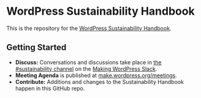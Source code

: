 # WordPress Sustainability Handbook

This is the repository for the [WordPress Sustainability Handbook](https://make.wordpress.org/sustainability/handbook/).

## Getting Started

- **Discuss:** Conversations and discussions take place in [the #sustainability channel](https://wordpress.slack.com/archives/sustainability/) on the [Making WordPress Slack](https://make.wordpress.org/chat/).
- **Meeting Agenda** is published at [make.wordpress.org/meetings](make.wordpress.org/meetings/).
- **Contribute:** Additions and changes to the Sustainability Handbook happen in this GitHub repo.

